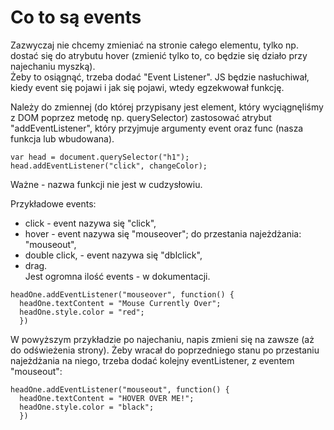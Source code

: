 # Co to są events  
Zazwyczaj nie chcemy zmieniać na stronie całego elementu, tylko np. dostać się do atrybutu hover (zmienić tylko to, co będzie się działo przy najechaniu myszką).  
Żeby to osiągnąć, trzeba dodać "Event Listener". JS będzie nasłuchiwał, kiedy event się pojawi i jak się pojawi, wtedy egzekwował funkcję.  
  
Należy do zmiennej (do której przypisany jest element, który wyciągnęliśmy z DOM poprzez metodę np. querySelector) zastosować atrybut "addEventListener", który przyjmuje argumenty event oraz func (nasza funkcja lub wbudowana).  
```
var head = document.querySelector("h1");
head.addEventListener("click", changeColor);
```
Ważne - nazwa funkcji nie jest w cudzysłowiu.  
  
Przykładowe events:  
- click - event nazywa się "click",  
- hover - event nazywa się "mouseover"; do przestania najeżdżania: "mouseout",  
- double click, - event nazywa się "dblclick",  
- drag.  
Jest ogromna ilość events - w dokumentacji.  
  
```
headOne.addEventListener("mouseover", function() {
  headOne.textContent = "Mouse Currently Over";
  headOne.style.color = "red";
  })
```
W powyższym przykładzie po najechaniu, napis zmieni się na zawsze (aż do odświeżenia strony). Żeby wracał do poprzedniego stanu po przestaniu najeżdżania na niego, trzeba dodać kolejny eventListener, z eventem "mouseout":  
```
headOne.addEventListener("mouseout", function() {
  headOne.textContent = "HOVER OVER ME!";
  headOne.style.color = "black";
  })
